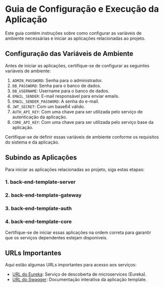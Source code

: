# Guia de Configuração e Execução da Aplicação

Este guia contém instruções sobre como configurar as variáveis de ambiente necessárias e iniciar as aplicações relacionadas ao projeto.

## Configuração das Variáveis de Ambiente

Antes de iniciar as aplicações, certifique-se de configurar as seguintes variáveis de ambiente:

1. `ADMIN_PASSWORD`: Senha para o administrador.
2. `DB_PASSWORD`: Senha para o banco de dados.
3. `DB_USERNAME`: Username para o banco de dados.
4. `EMAIL_SENDER`: E-mail responsável para enviar emails.
5. `EMAIL_SENDER_PASSWORD`: A senha do e-mail.
6. `JWT_SECRET`: Com um base64 válido.
7. `AUTH_API_KEY`: Com uma chave para ser utilizada pelo serviço de autenticação da aplicação.
8. `CORE_API_KEY`: Com uma chave para ser utilizada pelo serviço base da aplicação.

Certifique-se de definir essas variáveis de ambiente conforme os requisitos do sistema e da aplicação.

## Subindo as Aplicações

Para iniciar as aplicações relacionadas ao projeto, siga estas etapas:

### 1. back-end-template-server
### 2. back-end-template-gateway
### 3. back-end-template-auth
### 4. back-end-template-core

Certifique-se de iniciar essas aplicações na ordem correta para garantir que os serviços dependentes estejam disponíveis.

## URLs Importantes

Aqui estão algumas URLs importantes para acesso aos serviços:

- [URL do Eureka](http://localhost:8080/): Serviço de descoberta de microservices (Eureka).
- [URL do Swagger](http://localhost:8081/webjars/swagger-ui/index.html): Documentação interativa da aplicação template.